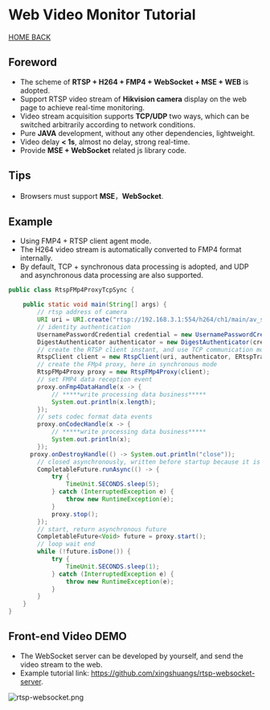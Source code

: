 # Web Video Monitor Tutorial

[HOME BACK](../README.md)

## Foreword

- The scheme of **RTSP + H264 + FMP4 + WebSocket + MSE + WEB** is adopted.
- Support RTSP video stream of **Hikvision camera** display on the web page to achieve real-time monitoring.
- Video stream acquisition supports **TCP/UDP** two ways, which can be switched arbitrarily according to network
  conditions.
- Pure **JAVA** development, without any other dependencies, lightweight.
- Video delay **< 1s**, almost no delay, strong real-time.
- Provide **MSE + WebSocket** related js library code.

## Tips

- Browsers must support **MSE**，**WebSocket**.

## Example

- Using FMP4 + RTSP client agent mode.
- The H264 video stream is automatically converted to FMP4 format internally.
- By default, TCP + synchronous data processing is adopted, and UDP and asynchronous data processing are also supported.

```java
public class RtspFMp4ProxyTcpSync {

    public static void main(String[] args) {
        // rtsp address of camera
        URI uri = URI.create("rtsp://192.168.3.1:554/h264/ch1/main/av_stream");
        // identity authentication
        UsernamePasswordCredential credential = new UsernamePasswordCredential("admin", "123456");
        DigestAuthenticator authenticator = new DigestAuthenticator(credential);
        // create the RTSP client instant, and use TCP communication mode here
        RtspClient client = new RtspClient(uri, authenticator, ERtspTransportProtocol.TCP);
        // create the FMp4 proxy, here in synchronous mode
        RtspFMp4Proxy proxy = new RtspFMp4Proxy(client);
        // set FMP4 data reception event
        proxy.onFmp4DataHandle(x -> {
            // *****write processing data business*****
            System.out.println(x.length);
        });
        // sets codec format data events
        proxy.onCodecHandle(x -> {
            // *****write processing data business*****
            System.out.println(x);
        });
      proxy.onDestroyHandle(() -> System.out.println("close"));
        // closed asynchronously, written before startup because it is a test example
        CompletableFuture.runAsync(() -> {
            try {
                TimeUnit.SECONDS.sleep(5);
            } catch (InterruptedException e) {
                throw new RuntimeException(e);
            }
            proxy.stop();
        });
        // start, return asynchronous future
        CompletableFuture<Void> future = proxy.start();
        // loop wait end
        while (!future.isDone()) {
            try {
                TimeUnit.SECONDS.sleep(1);
            } catch (InterruptedException e) {
                throw new RuntimeException(e);
            }
        }
    }
}
```

## Front-end Video DEMO

- The WebSocket server can be developed by yourself, and send the video stream to the web.
- Example tutorial link: https://github.com/xingshuangs/rtsp-websocket-server.

![rtsp-websocket.png](https://i.postimg.cc/vBZzrGQB/img.png)